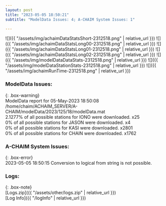 ```yaml
---
layout: post
title: "2023-05-05 18:50:21"
subtitle: "ModelData Issues: 4; A-CHAIM System Issues: 1"

---
```


![]({{ "/assets/img/achaimDataStatsShort-2312518.png" | relative_url }})
![]({{ "/assets/img/achaimDataStatsLong00-2312518.png" | relative_url }})
![]({{ "/assets/img/achaimDataStatsLong01-2312518.png" | relative_url }})
![]({{ "/assets/img/achaimDataStatsLong02-2312518.png" | relative_url }})
![]({{ "/assets/img/modelDataDataStats-2312518.png" | relative_url }})
![]({{ "/assets/img/modelDataStationStats-2312518.png" | relative_url }})
![]({{ "/assets/img/achaimRunTime-2312518.png" | relative_url }})


### ModelData Issues:  
  
{: .box-warning}  
 ModelData report for 05-May-2023 18:50:08   
 /home/chaim/ACHAIM_SERVER/A-CHAIM/modelData/2023/125/18/modelData.mat   
 2.1277% of all possible stations for IONO were downloaded. x25   
 0% of all possible stations for JASON were downloaded. x4   
 0% of all possible stations for KASI were downloaded. x2801   
 0% of all possible stations for CHAIN were downloaded. x1762   
  
### A-CHAIM System Issues:  
  
{: .box-error}  
2023-05-05 18:50:15 Conversion to logical from string is not possible.  

### Logs:  
  
{: .box-note}  
[Logs.zip]({{ "/assets/other/logs.zip" | relative_url }})  
[Log Info]({{ "/logInfo" | relative_url }})  
